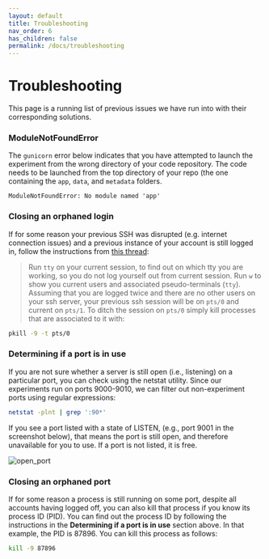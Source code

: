 ```yaml
---
layout: default
title: Troubleshooting
nav_order: 6
has_children: false
permalink: /docs/troubleshooting
---
```


# Troubleshooting

This page is a running list of previous issues we have run into with their corresponding solutions.

### ModuleNotFoundError

The `gunicorn` error below indicates that you have attempted to launch the experiment from the wrong directory of your code repository. The code needs to be launched from the top directory of your repo (the one containing the `app`, `data`, and `metadata` folders.

```
ModuleNotFoundError: No module named 'app'
```

### Closing an orphaned login

If for some reason your previous SSH was disrupted (e.g. internet connection issues) and a previous instance of your account is still logged in, follow the instructions from [this thread](https://superuser.com/questions/193168/how-can-i-logout-an-open-remote-ssh-session):

> Run `tty` on your current session, to find out on which tty you are working, so you do not log yourself out from current session. Run `w` to show you current users and associated pseudo-terminals (`tty`). Assuming that you are logged twice and there are no other users on your ssh server, your previous ssh session will be on `pts/0` and current on `pts/1`. To ditch the session on `pts/0` simply kill processes that are associated to it with:

```bash
pkill -9 -t pts/0
```

### Determining if a port is in use

If you are not sure whether a server is still open (i.e., listening) on a particular port, you can check using the netstat utility. Since our experiments run on ports 9000-9010, we can filter out non-experiment ports using regular expressions:

```bash
netstat -plnt | grep ':90*'
```

If you see a port listed with a state of LISTEN, (e.g., port 9001 in the screenshot below), that means the port is still open, and therefore unavailable for you to use. If a port is not listed, it is free.

![open_port](https://user-images.githubusercontent.com/15354053/69742668-274ea780-110b-11ea-81d8-5f889907ed46.png)

### Closing an orphaned port

If for some reason a process is still running on some port, despite all accounts having logged off, you can also kill that process if you know its process ID (PID). You can find out the process ID by following the instructions in the **Determining if a port is in use** section above. In that example, the PID is 87896. You can kill this process as follows:

```bash
kill -9 87896
```
